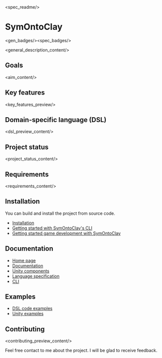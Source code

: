 <spec_readme/>

# SymOntoClay
<gen_badges/><spec_badges/>

<general_description_content/>

<disclaimer/>

## Goals
<aim_content/>

## Key features
<key_features_preview/>

## Domain-specific language (DSL)
<dsl_preview_content/>

## Project status
<project_status_content/>

## Requirements
<requirements_content/>

## Installation
You can build and install the project from source code.

* [Installation](https://symontoclay.github.io/docs/install.html)
* [Getting started with SymOntoClay's CLI](https://symontoclay.github.io/docs/getting-started-cli.html)
* [Getting started game development with SymOntoClay](https://symontoclay.github.io/docs/getting-started-unity.html)

## Documentation
* [Home page](https://symontoclay.github.io/)
* [Documentation](https://symontoclay.github.io/docs/index.html)
* [Unity components](https://symontoclay.github.io/docs/unity_components.html)
* [Language specification](https://symontoclay.github.io/docs/spec.html)
* [CLI](https://symontoclay.github.io/docs/cli.html)

## Examples
* [DSL code examples](https://symontoclay.github.io/docs/lng_examples/index.html)
* [Unity examples](https://symontoclay.github.io/docs/unity-examples.html)

## Contributing
<contributing_preview_content/>

<p>
Feel free contact to me about the project. 
I will be glad to receive feedback.
</p>
